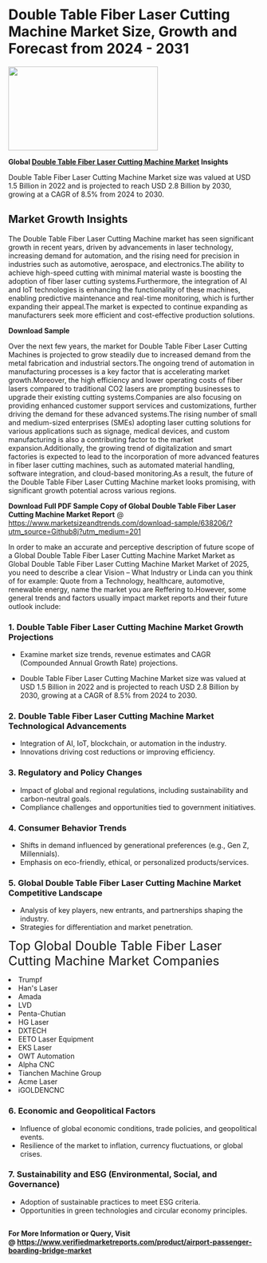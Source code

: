 <H1>Double Table Fiber Laser Cutting Machine Market Size, Growth and Forecast from 2024 - 2031</H1><img class="aligncenter size-medium wp-image-584254" src="https://thirdeyenews.in/wp-content/uploads/2024/09/Global-Market-Research-300x168.jpeg" alt="" width="300" height="168" /><p><strong>Global&nbsp;<a href="https://www.marketsizeandtrends.com/download-sample/638206/?utm_source=Github8j?utm_medium=201">Double Table Fiber Laser Cutting Machine Market</a> Insights</strong></p><p>Double Table Fiber Laser Cutting Machine Market size was valued at USD 1.5 Billion in 2022 and is projected to reach USD 2.8 Billion by 2030, growing at a CAGR of 8.5% from 2024 to 2030.</p><p><h2>Market Growth Insights</h2> <p>The Double Table Fiber Laser Cutting Machine market has seen significant growth in recent years, driven by advancements in laser technology, increasing demand for automation, and the rising need for precision in industries such as automotive, aerospace, and electronics.The ability to achieve high-speed cutting with minimal material waste is boosting the adoption of fiber laser cutting systems.Furthermore, the integration of AI and IoT technologies is enhancing the functionality of these machines, enabling predictive maintenance and real-time monitoring, which is further expanding their appeal.The market is expected to continue expanding as manufacturers seek more efficient and cost-effective production solutions.</p> <p><strong>Download Sample</strong></p> <p>Over the next few years, the market for Double Table Fiber Laser Cutting Machines is projected to grow steadily due to increased demand from the metal fabrication and industrial sectors.The ongoing trend of automation in manufacturing processes is a key factor that is accelerating market growth.Moreover, the high efficiency and lower operating costs of fiber lasers compared to traditional CO2 lasers are prompting businesses to upgrade their existing cutting systems.Companies are also focusing on providing enhanced customer support services and customizations, further driving the demand for these advanced systems.The rising number of small and medium-sized enterprises (SMEs) adopting laser cutting solutions for various applications such as signage, medical devices, and custom manufacturing is also a contributing factor to the market expansion.Additionally, the growing trend of digitalization and smart factories is expected to lead to the incorporation of more advanced features in fiber laser cutting machines, such as automated material handling, software integration, and cloud-based monitoring.As a result, the future of the Double Table Fiber Laser Cutting Machine market looks promising, with significant growth potential across various regions.<p><span class=""><strong>Download Full PDF Sample Copy of Global Double Table Fiber Laser Cutting Machine Market Report</strong> @ <a href="https://www.marketsizeandtrends.com/download-sample/638206/?utm_source=Github8j?utm_medium=201" target="_blank">https://www.marketsizeandtrends.com/download-sample/638206/?utm_source=Github8j?utm_medium=201</a></span></p><p>In order to make an accurate and perceptive description of future scope of a Global&nbsp;Double Table Fiber Laser Cutting Machine Market Market as Global&nbsp;Double Table Fiber Laser Cutting Machine Market Market of 2025, you need to describe a clear Vision &ndash; What Industry or Linda can you think of for example: Quote from a Technology, healthcare, automotive, renewable energy, name the market you are Reffering to.However, some general trends and factors usually impact market reports and their future outlook include:</p><h3>1.&nbsp;<strong>Double Table Fiber Laser Cutting Machine Market Growth Projections</strong></h3><ul><li>Examine market size trends, revenue estimates and CAGR (Compounded Annual Growth Rate) projections.</li><li><p>Double Table Fiber Laser Cutting Machine Market size was valued at USD 1.5 Billion in 2022 and is projected to reach USD 2.8 Billion by 2030, growing at a CAGR of 8.5% from 2024 to 2030.</p></li></ul><h3>2.&nbsp;<strong>Double Table Fiber Laser Cutting Machine Market Technological Advancements</strong></h3><ul><li>Integration of AI, IoT, blockchain, or automation in the industry.</li><li>Innovations driving cost reductions or improving efficiency.</li></ul><h3>3.&nbsp;<strong>Regulatory and Policy Changes</strong></h3><ul><li>Impact of global and regional regulations, including sustainability and carbon-neutral goals.</li><li>Compliance challenges and opportunities tied to government initiatives.</li></ul><h3>4.&nbsp;<strong>Consumer Behavior Trends</strong></h3><ul><li>Shifts in demand influenced by generational preferences (e.g., Gen Z, Millennials).</li><li>Emphasis on eco-friendly, ethical, or personalized products/services.</li></ul><h3>5.&nbsp;<strong>Global Double Table Fiber Laser Cutting Machine Market Competitive Landscape</strong></h3><ul><li>Analysis of key players, new entrants, and partnerships shaping the industry.</li><li>Strategies for differentiation and market penetration.</li></ul><p data-pm-slice="1 1 []"><span style="color: inherit; font-family: inherit; font-size: 25px;">Top Global Double Table Fiber Laser Cutting Machine Market Companies</span></p><div class="" data-test-id=""><p><li>Trumpf</li><li> Han's Laser</li><li> Amada</li><li> LVD</li><li> Penta-Chutian</li><li> HG Laser</li><li> DXTECH</li><li> EETO Laser Equipment</li><li> EKS Laser</li><li> OWT Automation</li><li> Alpha CNC</li><li> Tianchen Machine Group</li><li> Acme Laser</li><li> iGOLDENCNC</li></p></div><h3>6.&nbsp;<strong>Economic and Geopolitical Factors</strong></h3><ul><li>Influence of global economic conditions, trade policies, and geopolitical events.</li><li>Resilience of the market to inflation, currency fluctuations, or global crises.</li></ul><h3>7.&nbsp;<strong>Sustainability and ESG (Environmental, Social, and Governance)</strong></h3><ul><li>Adoption of sustainable practices to meet ESG criteria.</li><li>Opportunities in green technologies and circular economy principles.</li></ul><h2><strong style="font-size: 14px;">For More Information or Query, Visit @&nbsp;</strong><a style="background-color: #ffffff; font-size: 14px;" href="https://www.marketsizeandtrends.com/report/double-table-fiber-laser-cutting-machine-market/" target="_blank">https://www.verifiedmarketreports.com/product/airport-passenger-boarding-bridge-market</a></h2>